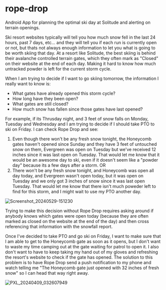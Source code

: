 # rope-drop

Android App for planning the optimal ski day at Solitude and alerting on terrain openings.

Ski resort websites typically will tell you how much snow fell in the last 24 hours, past 7 days, etc... and they will tell you if each run is currently open or not, but thats not always enough information to let you what is going to be worth skiing that day. At a resort like Solitude, the best skiing is behind their avalanche controlled terrain gates, which they often mark as "Closed" on their website at the end of each day. Making it hard to know how much untracked powder is left for the current storm cycle.

When I am trying to decide if I want to go skiing tomorrow, the information I really want to know is:
 - What gates have already opened this storm cycle?
 - How long have they been open?
 - What gates are still closed?
 - How much snow has fallen since those gates have last opened?

For example, if its Thrusday night, and 3 feet of snow falls on Monday, Tuesday and Wednesday and I am trying to decide if I should take PTO to ski on Friday. I can check Rope Drop and see:
1.  Even though there won't be any fresh snow tonight, the Honeycomb gates haven't opened since Sunday and they have 3 feet of untouched snow on them, Evergreen was open on Tuesday but we've received 12 inches since it was last open on Tuesday. That would let me know that it would be an awesome day to ski, even if it doesn't seem like a "powder day" because its a few days after a storm.
   OR
2. There won't be any fresh snow tonight, and Honeycomb was open all day today, and Evergreen wasn't open today, but it was open on Tuesday and we only got 3 inches of snow since it was last open Tuesday. That would let me know that there isn't much poweder left to find for this storm, and I might wait to use my PTO another day.

![Screenshot_20240529-151230](https://github.com/congrieb/rope-drop/assets/6166729/5daa35cc-a453-4d8c-a64d-1624776ca205)

Trying to make this decision without Rope Drop requires asking around if anybody knows which gates were open today (because they are often marked as closed on the website at the end of the day) and then cross referencing that information with the snowfall report.

Once I've decided to take PTO and go ski on Friday, I want to make sure that I am able to get to the Honeycomb gate as soon as it opens, but I don't want to waste my time camping out at the gate waiting for patrol to open it. I also don't want to have to keep taking my hand out of my gloves and refreshing the resort's website to check if the gate has opened. The solution to this problem is to have Rope Drop send a push notification to my phone and watch telling me "The Honeycomb gate just opened with 32 inches of fresh snow" so I can head that way right away. 


![PXL_20240409_032607949](https://github.com/congrieb/rope-drop/assets/6166729/fcc179fd-4b03-492a-9983-b6ee78dc6f55)
